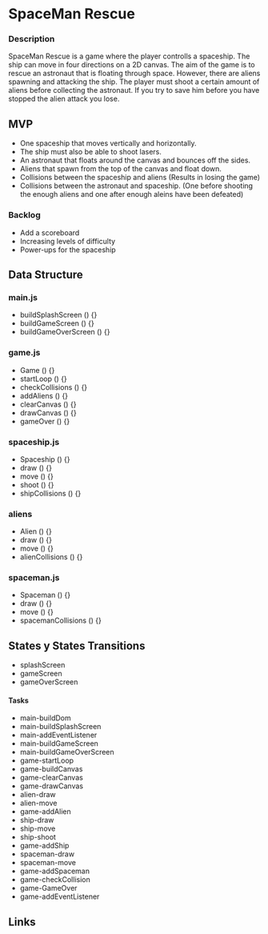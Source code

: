 # SpaceMan Rescue
### Description

SpaceMan Rescue is a game where the player controlls a spaceship. The ship can move in four directions on a 2D canvas. The aim of the game is to rescue an astronaut that is floating through space. However, there are aliens spawning and attacking the ship. The player must shoot a certain amount of aliens before collecting the astronaut. If you try to  save him before you have stopped the alien attack you lose. 

## MVP
* One spaceship that moves vertically and horizontally. 
* The ship must also be able to shoot lasers.
* An astronaut that floats around the canvas and bounces off the sides. 
* Aliens that spawn from the top of the canvas and float down. 
* Collisions between the spaceship and aliens (Results in losing the game)
* Collisions between the astronaut and spaceship. (One before shooting the enough aliens and one after enough aleins have been defeated)

### Backlog
* Add a scoreboard
* Increasing levels of difficulty
* Power-ups for the spaceship

## Data Structure
### main.js
* buildSplashScreen () {}
* buildGameScreen () {}
* buildGameOverScreen () {}

### game.js
* Game () {}
* startLoop () {}
* checkCollisions () {}
* addAliens () {}
* clearCanvas () {}
* drawCanvas () {}
* gameOver () {}

### spaceship.js
* Spaceship () {}
* draw () {}
* move () {}
* shoot () {}
* shipCollisions () {}

### aliens
* Alien () {}
* draw () {}
* move () {}
* alienCollisions () {}

### spaceman.js
* Spaceman () {}
* draw () {}
* move () {}
* spacemanCollisions () {}

## States y States Transitions
* splashScreen
* gameScreen
* gameOverScreen 

#### Tasks
* main-buildDom
* main-buildSplashScreen
* main-addEventListener
* main-buildGameScreen
* main-buildGameOverScreen
* game-startLoop
* game-buildCanvas
* game-clearCanvas
* game-drawCanvas
* alien-draw
* alien-move
* game-addAlien
* ship-draw
* ship-move
* ship-shoot
* game-addShip
* spaceman-draw
* spaceman-move
* game-addSpaceman
* game-checkCollision
* game-GameOver
* game-addEventListener

## Links
